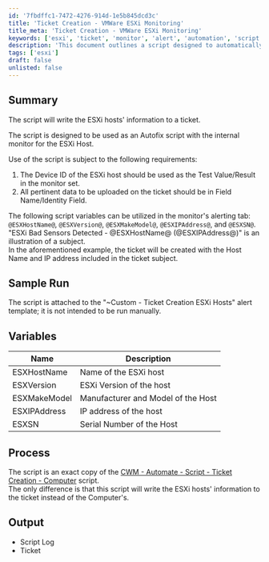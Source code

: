 ```yaml
---
id: '7fbdffc1-7472-4276-914d-1e5b845dcd3c'
title: 'Ticket Creation - VMWare ESXi Monitoring'
title_meta: 'Ticket Creation - VMWare ESXi Monitoring'
keywords: ['esxi', 'ticket', 'monitor', 'alert', 'automation', 'script']
description: 'This document outlines a script designed to automatically create tickets with information about ESXi hosts. The script is intended for use with internal monitoring systems, ensuring that critical data about ESXi hosts is captured and reported efficiently. It includes details on the required variables, sample run scenarios, and the process involved in utilizing the script effectively.'
tags: ['esxi']
draft: false
unlisted: false
---
```


## Summary

The script will write the ESXi hosts' information to a ticket.

The script is designed to be used as an Autofix script with the internal monitor for the ESXi Host.

Use of the script is subject to the following requirements:  
1. The Device ID of the ESXi host should be used as the Test Value/Result in the monitor set.  
2. All pertinent data to be uploaded on the ticket should be in Field Name/Identity Field.

The following script variables can be utilized in the monitor's alerting tab: `@ESXHostName@`, `@ESXVersion@`, `@ESXMakeModel@`, `@ESXIPAddress@`, and `@ESXSN@`.  
"ESXi Bad Sensors Detected - @ESXHostName@ (@ESXIPAddress@)" is an illustration of a subject.  
In the aforementioned example, the ticket will be created with the Host Name and IP address included in the ticket subject.

## Sample Run

The script is attached to the "~Custom - Ticket Creation ESXi Hosts" alert template; it is not intended to be run manually.

## Variables

| Name           | Description                          |
|----------------|--------------------------------------|
| ESXHostName    | Name of the ESXi host                |
| ESXVersion     | ESXi Version of the host             |
| ESXMakeModel   | Manufacturer and Model of the Host   |
| ESXIPAddress   | IP address of the host               |
| ESXSN          | Serial Number of the Host            |

## Process

The script is an exact copy of the [CWM - Automate - Script - Ticket Creation - Computer](<./Ticket Creation - Computer.md>) script.  
The only difference is that this script will write the ESXi hosts' information to the ticket instead of the Computer's.

## Output

- Script Log
- Ticket



